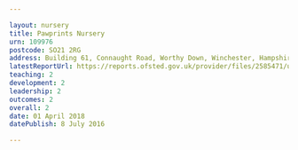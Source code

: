 ```yaml
---

layout: nursery
title: Pawprints Nursery
urn: 109976
postcode: SO21 2RG
address: Building 61, Connaught Road, Worthy Down, Winchester, Hampshire, SO21 2RG
latestReportUrl: https://reports.ofsted.gov.uk/provider/files/2585471/urn/109976.pdf
teaching: 2
development: 2
leadership: 2
outcomes: 2
overall: 2
date: 01 April 2018 
datePublish: 8 July 2016

---
```

